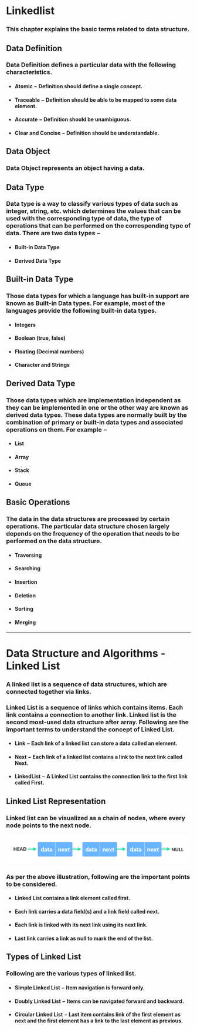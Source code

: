 # Linkedlist


### This chapter explains the basic terms related to data structure.

## Data Definition
### Data Definition defines a particular data with the following characteristics.

* #### Atomic − Definition should define a single concept.

* #### Traceable − Definition should be able to be mapped to some data element.

* #### Accurate − Definition should be unambiguous.

* #### Clear and Concise − Definition should be understandable.

## Data Object

### Data Object represents an object having a data.

## Data Type

### Data type is a way to classify various types of data such as integer, string, etc. which determines the values that can be used with the corresponding type of data, the type of operations that can be performed on the corresponding type of data. There are two data types −

* #### Built-in Data Type

* #### Derived Data Type

## Built-in Data Type

### Those data types for which a language has built-in support are known as Built-in Data types. For example, most of the languages provide the following built-in data types.

* #### Integers

* #### Boolean (true, false)

* #### Floating (Decimal numbers)

* #### Character and Strings

## Derived Data Type

### Those data types which are implementation independent as they can be implemented in one or the other way are known as derived data types. These data types are normally built by the combination of primary or built-in data types and associated operations on them. For example −

* #### List

* #### Array

* #### Stack

* #### Queue

## Basic Operations

### The data in the data structures are processed by certain operations. The particular data structure chosen largely depends on the frequency of the operation that needs to be performed on the data structure.

* #### Traversing

* #### Searching

* #### Insertion

* #### Deletion

* #### Sorting

* #### Merging

---

# Data Structure and Algorithms - Linked List

### A linked list is a sequence of data structures, which are connected together via links.

### Linked List is a sequence of links which contains items. Each link contains a connection to another link. Linked list is the second most-used data structure after array. Following are the important terms to understand the concept of Linked List.

* #### __Link__ − Each link of a linked list can store a data called an element.

* #### __Next__ − Each link of a linked list contains a link to the next link called Next.

* #### __LinkedList__ − A Linked List contains the connection link to the first link called First.

## Linked List Representation

### Linked list can be visualized as a chain of nodes, where every node points to the next node.

![nothing](./img/Linked_List.png)

### As per the above illustration, following are the important points to be considered.

* #### Linked List contains a link element called first.

* #### Each link carries a data field(s) and a link field called next.

* #### Each link is linked with its next link using its next link.

* #### Last link carries a link as null to mark the end of the list.

## Types of Linked List
### Following are the various types of linked list.

* #### __Simple Linked List__ − Item navigation is forward only.

* #### __Doubly Linked List__ − Items can be navigated forward and backward.

* #### __Circular Linked List__ − Last item contains link of the first element as next and the first element has a link to the last element as previous.